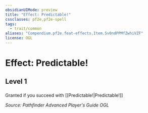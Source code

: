 ```yaml
---
obsidianUIMode: preview
title: "Effect: Predictable!"
cssclasses: pf2e,pf2e-spell
tags:
  - trait/common
aliases: "Compendium.pf2e.feat-effects.Item.5v0ndPPMfZwhiVZF"
license: OGL
---
```

# Effect: Predictable!
## Level 1
### 






Granted if you succeed with [[Predictable!|Predictable!]]

*Source: Pathfinder Advanced Player's Guide*
*OGL*